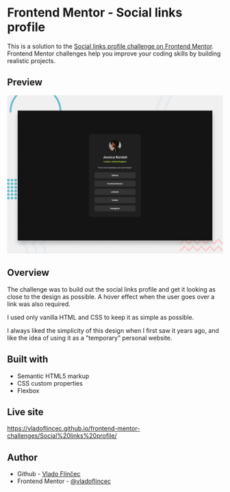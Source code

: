 # Frontend Mentor - Social links profile

This is a solution to the [Social links profile challenge on Frontend Mentor](https://www.frontendmentor.io/challenges/social-links-profile-UG32l9m6dQ). Frontend Mentor challenges help you improve your coding skills by building realistic projects.

## Preview
![](./preview.jpg)

## Overview

The challenge was to build out the social links profile and get it looking as close to the design as possible. A hover effect when the user goes over a link was also required.

I used only vanilla HTML and CSS to keep it as simple as possible.

I always liked the simplicity of this design when I first saw it years ago, and like the idea of using it as a "temporary" personal website.

## Built with

- Semantic HTML5 markup
- CSS custom properties
- Flexbox

## Live site
https://vladoflincec.github.io/frontend-mentor-challenges/Social%20links%20profile/

## Author

- Github - [Vlado Flinčec](https://github.com/vladoflincec)
- Frontend Mentor - [@vladoflincec](https://www.frontendmentor.io/profile/vladoflincec)
